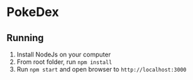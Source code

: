 # PokeDex

## Running
1. Install NodeJs on your computer
2. From root folder, run `npm install`
3. Run `npm start` and open browser to `http://localhost:3000`